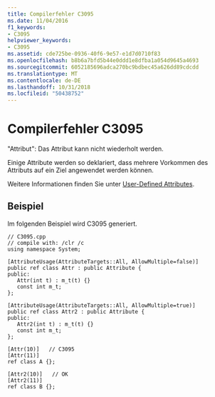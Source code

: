 ```yaml
---
title: Compilerfehler C3095
ms.date: 11/04/2016
f1_keywords:
- C3095
helpviewer_keywords:
- C3095
ms.assetid: cde725be-0936-40f6-9e57-e1d7d0710f83
ms.openlocfilehash: b8b6a7bfd5b44e0ddd1e8dfba1a054d9645a4693
ms.sourcegitcommit: 6052185696adca270bc9bdbec45a626dd89cdcdd
ms.translationtype: MT
ms.contentlocale: de-DE
ms.lasthandoff: 10/31/2018
ms.locfileid: "50438752"
---
```

# <a name="compiler-error-c3095"></a>Compilerfehler C3095

"Attribut": Das Attribut kann nicht wiederholt werden.

Einige Attribute werden so deklariert, dass mehrere Vorkommen des Attributs auf ein Ziel angewendet werden können.

Weitere Informationen finden Sie unter [User-Defined Attributes](../../windows/user-defined-attributes-cpp-component-extensions.md).

## <a name="example"></a>Beispiel

Im folgenden Beispiel wird C3095 generiert.

```
// C3095.cpp
// compile with: /clr /c
using namespace System;

[AttributeUsage(AttributeTargets::All, AllowMultiple=false)]
public ref class Attr : public Attribute {
public:
   Attr(int t) : m_t(t) {}
   const int m_t;
};

[AttributeUsage(AttributeTargets::All, AllowMultiple=true)]
public ref class Attr2 : public Attribute {
public:
   Attr2(int t) : m_t(t) {}
   const int m_t;
};

[Attr(10)]   // C3095
[Attr(11)]
ref class A {};

[Attr2(10)]   // OK
[Attr2(11)]
ref class B {};
```